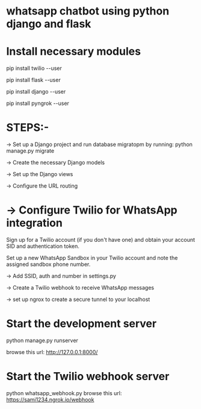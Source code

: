
whatsapp chatbot using python django and flask
==================================================
Install necessary modules
==========================
 pip install twilio --user
 
 pip install flask --user
 
 pip install django --user
 
 pip install pyngrok --user
 
 
STEPS:-
=======

-> Set up a Django project and run  database migratopm by running: 
    python manage.py migrate
    
-> Create the necessary Django models

-> Set up the Django views

-> Configure the URL routing


-> Configure Twilio for WhatsApp integration 
============================================
Sign up for a Twilio account (if you don't have one) and obtain your account SID and authentication token.

Set up a new WhatsApp Sandbox in your Twilio account and note the assigned sandbox phone number.

-> Add SSID, auth and number in settings.py 

-> Create a Twilio webhook to receive WhatsApp messages

->  set up ngrox to create a secure tunnel to your localhost

Start the development server
============================
python manage.py runserver

browse this url: http://127.0.0.1:8000/

Start the Twilio webhook server
=============================
python whatsapp_webhook.py
browse this url: https://sami1234.ngrok.io/webhook

